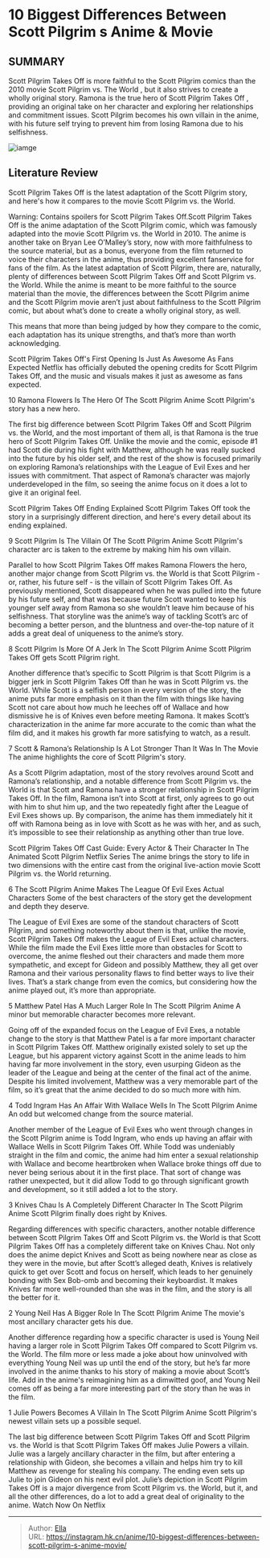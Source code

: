 # 10 Biggest Differences Between Scott Pilgrim s Anime &amp; Movie


## SUMMARY 


Scott Pilgrim Takes Off
 is more faithful to the 
Scott Pilgrim
 comics than the 2010 movie 
Scott Pilgrim vs. The World
, but it also strives to create a wholly original story. 
 Ramona is the true hero of 
Scott Pilgrim Takes Off
, providing an original take on her character and exploring her relationships and commitment issues. 
 Scott Pilgrim becomes his own villain in the anime, with his future self trying to prevent him from losing Ramona due to his selfishness. 

![iamge](https://static1.srcdn.com/wordpress/wp-content/uploads/2023/11/scott-pilgrim-anime-movie.jpg)

## Literature Review

Scott Pilgrim Takes Off is the latest adaptation of the Scott Pilgrim story, and here&#39;s how it compares to the movie Scott Pilgrim vs. the World.




Warning: Contains spoilers for Scott Pilgrim Takes Off.Scott Pilgrim Takes Off is the anime adaptation of the Scott Pilgrim comic, which was famously adapted into the movie Scott Pilgrim vs. the World in 2010. The anime is another take on Bryan Lee O’Malley’s story, now with more faithfulness to the source material, but as a bonus, everyone from the film returned to voice their characters in the anime, thus providing excellent fanservice for fans of the film.
As the latest adaptation of Scott Pilgrim, there are, naturally, plenty of differences between Scott Pilgrim Takes Off and Scott Pilgrim vs. the World. While the anime is meant to be more faithful to the source material than the movie, the differences between the Scott Pilgrim anime and the Scott Pilgrim movie aren’t just about faithfulness to the Scott Pilgrim comic, but about what’s done to create a wholly original story, as well.
        

This means that more than being judged by how they compare to the comic, each adaptation has its unique strengths, and that’s more than worth acknowledging.
            
 
 Scott Pilgrim Takes Off&#39;s First Opening Is Just As Awesome As Fans Expected 
Netflix has officially debuted the opening credits for Scott Pilgrim Takes Off, and the music and visuals makes it just as awesome as fans expected.












 








 10  Ramona Flowers Is The Hero Of The Scott Pilgrim Anime 
Scott Pilgrim&#39;s story has a new hero.


 







The first big difference between Scott Pilgrim Takes Off and Scott Pilgrim vs. the World, and the most important of them all, is that Ramona is the true hero of Scott Pilgrim Takes Off. Unlike the movie and the comic, episode #1 had Scott die during his fight with Matthew, although he was really sucked into the future by his older self, and the rest of the show is focused primarily on exploring Ramona’s relationships with the League of Evil Exes and her issues with commitment. That aspect of Ramona’s character was majorly underdeveloped in the film, so seeing the anime focus on it does a lot to give it an original feel.
            
 
 Scott Pilgrim Takes Off Ending Explained 
Scott Pilgrim Takes Off took the story in a surprisingly different direction, and here&#39;s every detail about its ending explained.








 9  Scott Pilgrim Is The Villain Of The Scott Pilgrim Anime 
Scott Pilgrim&#39;s character arc is taken to the extreme by making him his own villain.


 







Parallel to how Scott Pilgrim Takes Off makes Ramona Flowers the hero, another major change from Scott Pilgrim vs. the World is that Scott Pilgrim - or, rather, his future self - is the villain of Scott Pilgrim Takes Off. As previously mentioned, Scott disappeared when he was pulled into the future by his future self, and that was because future Scott wanted to keep his younger self away from Ramona so she wouldn’t leave him because of his selfishness. That storyline was the anime’s way of tackling Scott’s arc of becoming a better person, and the bluntness and over-the-top nature of it adds a great deal of uniqueness to the anime’s story.





 8  Scott Pilgrim Is More Of A Jerk In The Scott Pilgrim Anime 
Scott Pilgrim Takes Off gets Scott Pilgrim right.
        

Another difference that’s specific to Scott Pilgrim is that Scott Pilgrim is a bigger jerk in Scott Pilgrim Takes Off than he was in Scott Pilgrim vs. the World. While Scott is a selfish person in every version of the story, the anime puts far more emphasis on it than the film with things like having Scott not care about how much he leeches off of Wallace and how dismissive he is of Knives even before meeting Ramona. It makes Scott’s characterization in the anime far more accurate to the comic than what the film did, and it makes his growth far more satisfying to watch, as a result.





 7  Scott &amp; Ramona’s Relationship Is A Lot Stronger Than It Was In The Movie 
The anime highlights the core of Scott Pilgrim&#39;s story.
        

As a Scott Pilgrim adaptation, most of the story revolves around Scott and Ramona’s relationship, and a notable difference from Scott Pilgrim vs. the World is that Scott and Ramona have a stronger relationship in Scott Pilgrim Takes Off. In the film, Ramona isn’t into Scott at first, only agrees to go out with him to shut him up, and the two repeatedly fight after the League of Evil Exes shows up. By comparison, the anime has them immediately hit it off with Ramona being as in love with Scott as he was with her, and as such, it’s impossible to see their relationship as anything other than true love.
            
 
 Scott Pilgrim Takes Off Cast Guide: Every Actor &amp; Their Character In The Animated Scott Pilgrim Netflix Series 
The anime brings the story to life in two dimensions with the entire cast from the original live-action movie Scott Pilgrim vs. the World returning. 








 6  The Scott Pilgrim Anime Makes The League Of Evil Exes Actual Characters 
Some of the best characters of the story get the development and depth they deserve.


 







The League of Evil Exes are some of the standout characters of Scott Pilgrim, and something noteworthy about them is that, unlike the movie, Scott Pilgrim Takes Off makes the League of Evil Exes actual characters. While the film made the Evil Exes little more than obstacles for Scott to overcome, the anime fleshed out their characters and made them more sympathetic, and except for Gideon and possibly Matthew, they all get over Ramona and their various personality flaws to find better ways to live their lives. That’s a stark change from even the comics, but considering how the anime played out, it’s more than appropriate.





 5  Matthew Patel Has A Much Larger Role In The Scott Pilgrim Anime 
A minor but memorable character becomes more relevant.
        

Going off of the expanded focus on the League of Evil Exes, a notable change to the story is that Matthew Patel is a far more important character in Scott Pilgrim Takes Off. Matthew originally existed solely to set up the League, but his apparent victory against Scott in the anime leads to him having far more involvement in the story, even usurping Gideon as the leader of the League and being at the center of the final act of the anime. Despite his limited involvement, Matthew was a very memorable part of the film, so it’s great that the anime decided to do so much more with him.





 4  Todd Ingram Has An Affair With Wallace Wells In The Scott Pilgrim Anime 
An odd but welcomed change from the source material.
        

Another member of the League of Evil Exes who went through changes in the Scott Pilgrim anime is Todd Ingram, who ends up having an affair with Wallace Wells in Scott Pilgrim Takes Off. While Todd was undeniably straight in the film and comic, the anime had him enter a sexual relationship with Wallace and become heartbroken when Wallace broke things off due to never being serious about it in the first place. That sort of change was rather unexpected, but it did allow Todd to go through significant growth and development, so it still added a lot to the story.





 3  Knives Chau Is A Completely Different Character In The Scott Pilgrim Anime 
Scott Pilgrim finally does right by Knives.
        

Regarding differences with specific characters, another notable difference between Scott Pilgrim Takes Off and Scott Pilgrim vs. the World is that Scott Pilgrim Takes Off has a completely different take on Knives Chau. Not only does the anime depict Knives and Scott as being nowhere near as close as they were in the movie, but after Scott’s alleged death, Knives is relatively quick to get over Scott and focus on herself, which leads to her genuinely bonding with Sex Bob-omb and becoming their keyboardist. It makes Knives far more well-rounded than she was in the film, and the story is all the better for it.





 2  Young Neil Has A Bigger Role In The Scott Pilgrim Anime 
The movie&#39;s most ancillary character gets his due.
        

Another difference regarding how a specific character is used is Young Neil having a larger role in Scott Pilgrim Takes Off compared to Scott Pilgrim vs. the World. The film more or less made a joke about how uninvolved with everything Young Neil was up until the end of the story, but he’s far more involved in the anime thanks to his story of making a movie about Scott’s life. Add in the anime&#39;s reimagining him as a dimwitted goof, and Young Neil comes off as being a far more interesting part of the story than he was in the film.





 1  Julie Powers Becomes A Villain In The Scott Pilgrim Anime 
Scott Pilgrim&#39;s newest villain sets up a possible sequel.
        

The last big difference between Scott Pilgrim Takes Off and Scott Pilgrim vs. the World is that Scott Pilgrim Takes Off makes Julie Powers a villain. Julie was a largely ancillary character in the film, but after entering a relationship with Gideon, she becomes a villain and helps him try to kill Matthew as revenge for stealing his company. The ending even sets up Julie to join Gideon on his next evil plot. Julie’s depiction in Scott Pilgrim Takes Off is a major divergence from Scott Pilgrim vs. the World, but it, and all the other differences, do a lot to add a great deal of originality to the anime.
Watch Now On Netflix

---

> Author: [Ella](https://instagram.hk.cn/)  
> URL: https://instagram.hk.cn/anime/10-biggest-differences-between-scott-pilgrim-s-anime-movie/  

